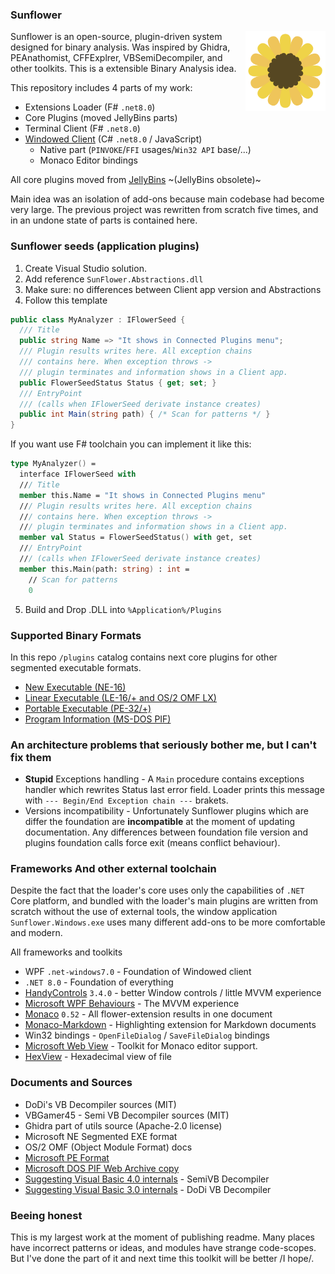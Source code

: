 ### Sunflower

<img src="assets/sunflower.svg" height="128" width="128" align="right">

Sunflower is an open-source, plugin-driven system designed for binary analysis. Was inspired by Ghidra, PEAnathomist, CFFExplrer, VBSemiDecompiler, and other toolkits. This is a extensible Binary Analysis idea.

This repository includes 4 parts of my work:
 - Extensions Loader (F# `.net8.0`)
 - Core Plugins (moved JellyBins parts)
 - Terminal Client (F# `.net8.0`)
 - [Windowed Client](WINDOWS.md) (C# `.net8.0` / JavaScript)
    - Native part (`PINVOKE`/`FFI` usages/`Win32 API` base/...)
    - Monaco Editor bindings

All core plugins moved from [JellyBins](https://github.com/AlexeyTolstopyatov/jellybins) ~(JellyBins obsolete)~

Main idea was an isolation of add-ons because main codebase had become
very large. The previous project was rewritten from scratch five times, and in an undone state of parts is contained here. 

### Sunflower seeds (application plugins)

1) Create Visual Studio solution.
2) Add reference `SunFlower.Abstractions.dll`
3) Make sure: no differences between Client app version and Abstractions
4) Follow this template

```csharp
public class MyAnalyzer : IFlowerSeed {
  /// Title
  public string Name => "It shows in Connected Plugins menu";
  /// Plugin results writes here. All exception chains
  /// contains here. When exception throws -> 
  /// plugin terminates and information shows in a Client app.
  public FlowerSeedStatus Status { get; set; }
  /// EntryPoint 
  /// (calls when IFlowerSeed derivate instance creates)
  public int Main(string path) { /* Scan for patterns */ }
}
```

If you want use F# toolchain you can implement it like this:

```fsharp
type MyAnalyzer() =
  interface IFlowerSeed with
  /// Title
  member this.Name = "It shows in Connected Plugins menu"
  /// Plugin results writes here. All exception chains
  /// contains here. When exception throws -> 
  /// plugin terminates and information shows in a Client app.
  member val Status = FlowerSeedStatus() with get, set
  /// EntryPoint
  /// (calls when IFlowerSeed derivate instance creates)
  member this.Main(path: string) : int = 
    // Scan for patterns
    0
```

5) Build and Drop .DLL into `%Application%/Plugins`

### Supported Binary Formats

In this repo `/plugins` catalog contains next core plugins for other segmented
executable formats.
 - [New Executable (NE-16)](SUPPORT_NE.md)
 - [Linear Executable (LE-16/+ and OS/2 OMF LX)](SUPPORT_LE.md)
 - [Portable Executable (PE-32/+)](SUPPORT_PE.md)
 - [Program Information (MS-DOS PIF)](SUPPORT_PIF.md)

### An architecture problems that seriously bother me, but I can't fix them

 - **Stupid** Exceptions handling -
A `Main` procedure contains exceptions handler which
rewrites Status last error field. Loader prints this message with `--- Begin/End Exception chain ---` brakets.
 - Versions incompatibility - Unfortunately Sunflower plugins which are differ the foundation are **incompatible** at the moment of updating documentation.
Any differences between foundation file version and plugins foundation calls force exit (means conflict behaviour).

### Frameworks And other external toolchain

Despite the fact that the loader's core uses only the capabilities of `.NET` Core platform, and bundled with the loader's main plugins are written from scratch without the use of external tools, the window application `Sunflower.Windows.exe` uses many different add-ons to be more comfortable and modern. 

All frameworks and toolkits
 - WPF `.net-windows7.0` - Foundation of Windowed client
 - `.NET 8.0` - Foundation of everything
 - [HandyControls](https://github.com/HandyOrg/HandyControl) `3.4.0` - better Window controls / little MVVM experience
 - [Microsoft WPF Behaviours](https://github.com/microsoft/XamlBehaviorsWpf) - The MVVM experience
 - [Monaco](https://github.com/microsoft/monaco-editor) `0.52` - All flower-extension results in one document 
 - [Monaco-Markdown](https://github.com/trofimander/monaco-markdown) - Highlighting extension for Markdown documents
 - Win32 bindings - `OpenFileDialog` / `SaveFileDialog` bindings
 - [Microsoft Web View](https://github.com/MicrosoftEdge/WebView2Browser) - Toolkit for Monaco editor support.
 - [HexView](https://github.com/fjeremic/HexView.Wpf) - Hexadecimal view of file

### Documents and Sources
 - DoDi's VB Decompiler sources (MIT)
 - VBGamer45 - Semi VB Decompiler sources (MIT) 
 - Ghidra part of utils source (Apache-2.0 license)
 - Microsoft NE Segmented EXE format
 - OS/2 OMF (Object Module Format) docs
 - [Microsoft PE Format](https://learn.microsoft.com/en-us/windows/win32/debug/pe-format)
 - [Microsoft DOS PIF Web Archive copy](https://web.archive.org/web/20220214185118/http://www.smsoft.ru/en/pifdoc.htm)
 - [Suggesting Visual Basic 4.0 internals](https://gist.github.com/AlexeyTolstopyatov/96a4d36639256fb624e32ae6153bfa11) - SemiVB Decompiler
 - [Suggesting Visual Basic 3.0 internals](https://gist.github.com/AlexeyTolstopyatov/fc19496b8b1a9a5bbb5f12c415c0c1f3) - DoDi VB Decompiler

### Beeing honest

This is my largest work at the moment of publishing readme.
Many places have incorrect patterns or ideas, and modules have strange code-scopes. But I've done the part of it and next time this toolkit will be better /I hope/. 